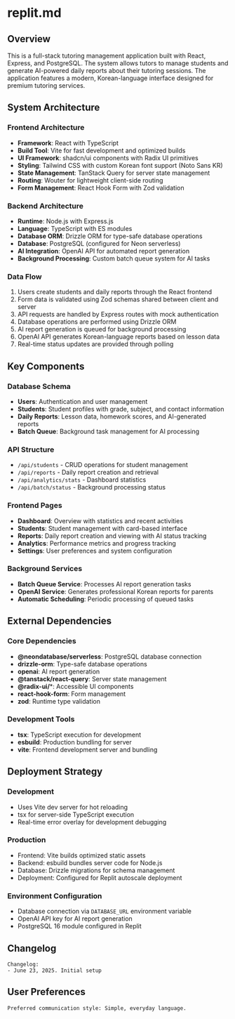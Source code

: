 # replit.md

## Overview

This is a full-stack tutoring management application built with React, Express, and PostgreSQL. The system allows tutors to manage students and generate AI-powered daily reports about their tutoring sessions. The application features a modern, Korean-language interface designed for premium tutoring services.

## System Architecture

### Frontend Architecture
- **Framework**: React with TypeScript
- **Build Tool**: Vite for fast development and optimized builds
- **UI Framework**: shadcn/ui components with Radix UI primitives
- **Styling**: Tailwind CSS with custom Korean font support (Noto Sans KR)
- **State Management**: TanStack Query for server state management
- **Routing**: Wouter for lightweight client-side routing
- **Form Management**: React Hook Form with Zod validation

### Backend Architecture
- **Runtime**: Node.js with Express.js
- **Language**: TypeScript with ES modules
- **Database ORM**: Drizzle ORM for type-safe database operations
- **Database**: PostgreSQL (configured for Neon serverless)
- **AI Integration**: OpenAI API for automated report generation
- **Background Processing**: Custom batch queue system for AI tasks

### Data Flow
1. Users create students and daily reports through the React frontend
2. Form data is validated using Zod schemas shared between client and server
3. API requests are handled by Express routes with mock authentication
4. Database operations are performed using Drizzle ORM
5. AI report generation is queued for background processing
6. OpenAI API generates Korean-language reports based on lesson data
7. Real-time status updates are provided through polling

## Key Components

### Database Schema
- **Users**: Authentication and user management
- **Students**: Student profiles with grade, subject, and contact information
- **Daily Reports**: Lesson data, homework scores, and AI-generated reports
- **Batch Queue**: Background task management for AI processing

### API Structure
- `/api/students` - CRUD operations for student management
- `/api/reports` - Daily report creation and retrieval
- `/api/analytics/stats` - Dashboard statistics
- `/api/batch/status` - Background processing status

### Frontend Pages
- **Dashboard**: Overview with statistics and recent activities
- **Students**: Student management with card-based interface
- **Reports**: Daily report creation and viewing with AI status tracking
- **Analytics**: Performance metrics and progress tracking
- **Settings**: User preferences and system configuration

### Background Services
- **Batch Queue Service**: Processes AI report generation tasks
- **OpenAI Service**: Generates professional Korean reports for parents
- **Automatic Scheduling**: Periodic processing of queued tasks

## External Dependencies

### Core Dependencies
- **@neondatabase/serverless**: PostgreSQL database connection
- **drizzle-orm**: Type-safe database operations
- **openai**: AI report generation
- **@tanstack/react-query**: Server state management
- **@radix-ui/***: Accessible UI components
- **react-hook-form**: Form management
- **zod**: Runtime type validation

### Development Tools
- **tsx**: TypeScript execution for development
- **esbuild**: Production bundling for server
- **vite**: Frontend development server and bundling

## Deployment Strategy

### Development
- Uses Vite dev server for hot reloading
- tsx for server-side TypeScript execution
- Real-time error overlay for development debugging

### Production
- Frontend: Vite builds optimized static assets
- Backend: esbuild bundles server code for Node.js
- Database: Drizzle migrations for schema management
- Deployment: Configured for Replit autoscale deployment

### Environment Configuration
- Database connection via `DATABASE_URL` environment variable
- OpenAI API key for AI report generation
- PostgreSQL 16 module configured in Replit

## Changelog

```
Changelog:
- June 23, 2025. Initial setup
```

## User Preferences

```
Preferred communication style: Simple, everyday language.
```